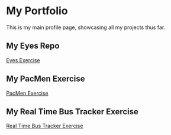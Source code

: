 # My Portfolio
This is my main profile page, showcasing all my projects thus far.
## My Eyes Repo
<a href="https://github.com/codycoyle88/eyes"> Eyes Exercise </a>
## My PacMen Exercise
<a href="https://github.com/codycoyle88/pacmen/"> PacMen Exercise </a>
## My Real Time Bus Tracker Exercise
<a href="https://github.com/codycoyle88/realtimebustracker/"> Real Time Bus Tracker Exercise </a>
